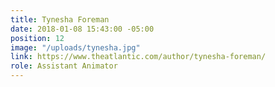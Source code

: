 ```yaml
---
title: Tynesha Foreman
date: 2018-01-08 15:43:00 -05:00
position: 12
image: "/uploads/tynesha.jpg"
link: https://www.theatlantic.com/author/tynesha-foreman/
role: Assistant Animator
---
```


